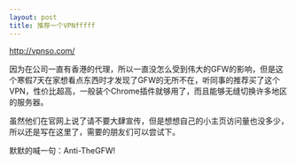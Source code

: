 ```yaml
---
layout: post
title: 推荐一个VPNfffff
---
```

http://vpnso.com/

因为在公司一直有香港的代理，所以一直没怎么受到伟大的GFW的影响，但是这个寒假7天在家想看点东西时才发现了GFW的无所不在，听同事的推荐买了这个VPN，性价比超高，一般装个Chrome插件就够用了，而且能够无缝切换许多地区的服务器。

虽然他们在官网上说了请不要大肆宣传，但是想想自己的小主页访问量也没多少，所以还是写在这里了，需要的朋友们可以尝试下。

默默的喊一句：Anti-TheGFW!